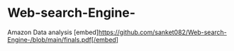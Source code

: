 # Web-search-Engine-
Amazon Data analysis
[embed]https://github.com/sanket082/Web-search-Engine-/blob/main/finals.pdf[/embed]
